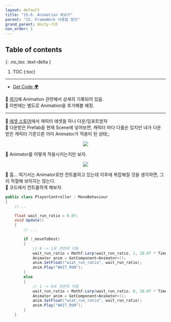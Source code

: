```yaml
---
layout: default
title: "15-6. Animation 써보기"
parent: "15. FrameWork 사용법 정리"
grand_parent: Unity-기초
nav_order: 1
---
```


## Table of contents
{: .no_toc .text-delta }

1. TOC
{:toc}

---

* [Get Code 🌍](https://github.com/EasyCoding-7/unity_tutorials/tree/15.1)

🍂 [여기](https://taehyungs-programming-blog.github.io/blog/docs/unity/2022-03-18-Unity-7-1/)에 Animation 관련해서 상세히 기록되어 있음.<br>
🍂 이번에는 별도로 Animation을 추가해볼 예정.

---

🍂 [에셋 스토어](https://assetstore.unity.com/packages/3d/characters/anime-character-megumi-free-highschoolstudent-contain-vrm-188711)에서 캐릭터 에셋을 하나 다운/임포트받자<br>
🍂 다운받은 Prefab을 현재 Scene에 넣어보면, 캐릭터 마다 다를순 있지만 내가 다운 받은 캐릭터 기준으론 이미 Animator가 적용이 된 상태;;

<p align="center">
  <img src="https://taehyungs-programming-blog.github.io/blog/assets/images/csharp/unity/unity-15-6-1.png"/>
</p>

🍂 Animator를 어떻게 적용시키는지만 보자.<br>

<p align="center">
  <img src="https://taehyungs-programming-blog.github.io/blog/assets/images/csharp/unity/unity-15-6-2.png"/>
</p>

🍂 흠... 여기서는 Animator로만 컨트롤하고 있는데 이후에 복잡해질 것을 생각하면, 그리 적절해 보이지는 않는다.<br>
🍂 코드에서 컨트롤하게 해보자.

```csharp
public class PlayerController : MonoBehaviour
{
    //...

	float wait_run_ratio = 0.0f;
	void Update()
	{
		// ...

		if (_moveToDest)
		{
			// 0 -> 1로 천천히 이동
			wait_run_ratio = Mathf.Lerp(wait_run_ratio, 1, 10.0f * Time.deltaTime);
			Animator anim = GetComponent<Animator>();
			anim.SetFloat("wiat_run_ratio", wait_run_ratio);
			anim.Play("WAIT_RUN");
		}
        else
        {
			// 1 -> 0로 천천히 이동
			wait_run_ratio = Mathf.Lerp(wait_run_ratio, 0, 10.0f * Time.deltaTime);
			Animator anim = GetComponent<Animator>();
			anim.SetFloat("wiat_run_ratio", wait_run_ratio);
			anim.Play("WAIT_RUN");
		}
	}
```
